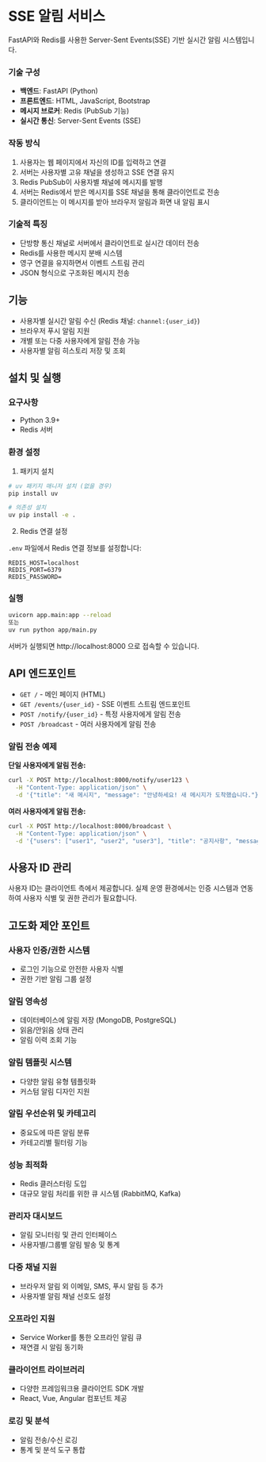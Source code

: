 # SSE 알림 서비스

FastAPI와 Redis를 사용한 Server-Sent Events(SSE) 기반 실시간 알림 시스템입니다.

### 기술 구성
- **백엔드**: FastAPI (Python)
- **프론트엔드**: HTML, JavaScript, Bootstrap
- **메시지 브로커**: Redis (PubSub 기능)
- **실시간 통신**: Server-Sent Events (SSE)

### 작동 방식
1. 사용자는 웹 페이지에서 자신의 ID를 입력하고 연결
2. 서버는 사용자별 고유 채널을 생성하고 SSE 연결 유지
3. Redis PubSub이 사용자별 채널에 메시지를 발행
4. 서버는 Redis에서 받은 메시지를 SSE 채널을 통해 클라이언트로 전송
5. 클라이언트는 이 메시지를 받아 브라우저 알림과 화면 내 알림 표시

### 기술적 특징
- 단방향 통신 채널로 서버에서 클라이언트로 실시간 데이터 전송
- Redis를 사용한 메시지 분배 시스템
- 영구 연결을 유지하면서 이벤트 스트림 관리
- JSON 형식으로 구조화된 메시지 전송


## 기능

- 사용자별 실시간 알림 수신 (Redis 채널: `channel:{user_id}`)
- 브라우저 푸시 알림 지원
- 개별 또는 다중 사용자에게 알림 전송 가능
- 사용자별 알림 히스토리 저장 및 조회

## 설치 및 실행

### 요구사항

- Python 3.9+
- Redis 서버

### 환경 설정

1. 패키지 설치

```bash
# uv 패키지 매니저 설치 (없을 경우)
pip install uv

# 의존성 설치
uv pip install -e .
```

2. Redis 연결 설정

`.env` 파일에서 Redis 연결 정보를 설정합니다:

```
REDIS_HOST=localhost
REDIS_PORT=6379
REDIS_PASSWORD=
```

### 실행

```bash
uvicorn app.main:app --reload
또는 
uv run python app/main.py
```

서버가 실행되면 http://localhost:8000 으로 접속할 수 있습니다.

## API 엔드포인트

- `GET /` - 메인 페이지 (HTML)
- `GET /events/{user_id}` - SSE 이벤트 스트림 엔드포인트
- `POST /notify/{user_id}` - 특정 사용자에게 알림 전송
- `POST /broadcast` - 여러 사용자에게 알림 전송

### 알림 전송 예제

**단일 사용자에게 알림 전송:**

```bash
curl -X POST http://localhost:8000/notify/user123 \
  -H "Content-Type: application/json" \
  -d '{"title": "새 메시지", "message": "안녕하세요! 새 메시지가 도착했습니다."}'
```

**여러 사용자에게 알림 전송:**

```bash
curl -X POST http://localhost:8000/broadcast \
  -H "Content-Type: application/json" \
  -d '{"users": ["user1", "user2", "user3"], "title": "공지사항", "message": "서비스가 업데이트 되었습니다."}'
```

## 사용자 ID 관리

사용자 ID는 클라이언트 측에서 제공합니다. 실제 운영 환경에서는 인증 시스템과 연동하여 사용자 식별 및 권한 관리가 필요합니다.

## 고도화 제안 포인트

### 사용자 인증/권한 시스템
- 로그인 기능으로 안전한 사용자 식별
- 권한 기반 알림 그룹 설정

### 알림 영속성
- 데이터베이스에 알림 저장 (MongoDB, PostgreSQL)
- 읽음/안읽음 상태 관리
- 알림 이력 조회 기능

### 알림 템플릿 시스템
- 다양한 알림 유형 템플릿화
- 커스텀 알림 디자인 지원

### 알림 우선순위 및 카테고리
- 중요도에 따른 알림 분류
- 카테고리별 필터링 기능

### 성능 최적화
- Redis 클러스터링 도입
- 대규모 알림 처리를 위한 큐 시스템 (RabbitMQ, Kafka)

### 관리자 대시보드
- 알림 모니터링 및 관리 인터페이스
- 사용자별/그룹별 알림 발송 및 통계

### 다중 채널 지원
- 브라우저 알림 외 이메일, SMS, 푸시 알림 등 추가
- 사용자별 알림 채널 선호도 설정

### 오프라인 지원
- Service Worker를 통한 오프라인 알림 큐
- 재연결 시 알림 동기화

### 클라이언트 라이브러리
- 다양한 프레임워크용 클라이언트 SDK 개발
- React, Vue, Angular 컴포넌트 제공

### 로깅 및 분석
- 알림 전송/수신 로깅
- 통계 및 분석 도구 통합